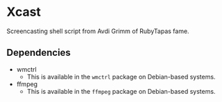 # Xcast

Screencasting shell script from Avdi Grimm of RubyTapas fame.

## Dependencies

- wmctrl
    - This is available in the `wmctrl` package on Debian-based systems.
- ffmpeg
    - This is available in the `ffmpeg` package on Debian-based systems.

